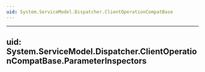 ```yaml
---
uid: System.ServiceModel.Dispatcher.ClientOperationCompatBase
---
```


---
uid: System.ServiceModel.Dispatcher.ClientOperationCompatBase.ParameterInspectors
---
